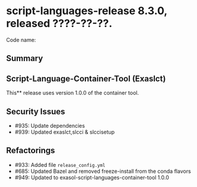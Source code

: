 # script-languages-release 8.3.0, released ????-??-??.

Code name:

## Summary


## Script-Language-Container-Tool (Exaslct)

This** release uses version 1.0.0 of the container tool. 

## Security Issues

* #935: Update dependencies
* #939: Updated exaslct,slcci & slccisetup

## Refactorings

* #933: Added file `release_config.yml`
* #685: Updated Bazel and removed freeze-install from the conda flavors
* #949: Updated to exasol-script-languages-container-tool 1.0.0
